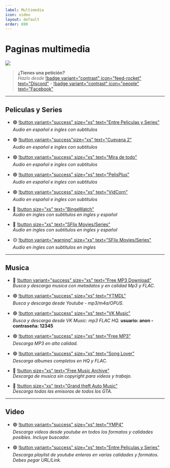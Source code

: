 ```yaml
---
label: Multimedia
icon: video
layout: default
order: 690
---
```


# Paginas multimedia

![](https://i.postimg.cc/JhNh9M1C/Header-Multimedia.png)

> **¿Tienes una petición?**       
> *Hazlo desde* [!badge variant="contrast" icon="feed-rocket" text="Discord"](https://discord.gg/hVKeY3uEru) - [!badge variant="contrast" icon="people" text="Facebook"](https://www.facebook.com/dex.noir.room)

---

## Peliculas y Series

- 🟢 [!button variant="success" size="xs" text="Entre Peliculas y Series"](https://entrepeliculasyseries.nz/)   
*Audio en español e ingles con subtitulos*

- 🟢 [!button variant="success"size="xs" text="Cuevana 2"](https://www.cuevana2.info/)   
*Audio en español e ingles con subtitulos*

- 🟢 [!button variant="success" size="xs" text="Mira de todo"](https://miradetodo.de/)  
*Audio en español e ingles con subtitulos*

- 🟢 [!button variant="success" size="xs" text="PelisPlus"](https://www2.pelisplus.cx/)   
*Audio en español e ingles con subtitulos*

- 🟢 [!button variant="success" size="xs" text="VidCorn"](https://ww1.vidcorn.to/series/)   
*Audio en español e ingles con subtitulos*

- 🔵 [!button size="xs" text="BingeWatch"](https://bingewatch.to/home)    
*Audio en ingles con subtitulos en ingles y español*
   
- 🔵 [!button size="xs" text="SFlix Movies/Series"](https://sflix.to/home)    
*Audio en ingles con subtitulos en ingles y español*

- 🟡 [!button variant="warning" size="xs" text="SFlix Movies/Series"](https://yesmovies.ag/)    
*Audio en ingles con subtitulos en ingles*
  
---

## Musica 
- 🌟 [!button variant="success" size="xs" text="Free MP3 Download"](https://free-mp3-download.net/)     
*Busca y descarga musica con metadatos y en calidad Mp3 y FLAC.*

- 🟢 [!button variant="success" size="xs" text="YTMDL"](https://ytmdl.deepjyoti30.dev/)      
*Busca y descarga desde Youtube - mp3/m4a/OPUS.*   

- 🟢 [!button variant="success" size="xs" text="VK Music"](https://denr01.com/vkm/)      
*Busca y descarga desde VK Music: mp3 FLAC HQ.* **usuario: anon - contraseña: 12345**    

- 🟢 [!button variant="success" size="xs" text="Free MP3"](https://freemp3cloud.com/)     
*Descarga MP3 en alta calidad.*

- 🟢 [!button variant="success" size="xs" text="Song Lover"](https://songslover.vip/)      
*Descarga albumes completos en HQ y FLAC.*

- 🔵 [!button size="xs" text="Free Music Archive"](https://freemusicarchive.org/)       
*Descarga de musica sin copyright para videos y trabajo.*

- 🔵 [!button size="xs" text="Grand theft Auto Music"](https://two66.com/mirrors/?dir=GTA-Radio-Stations)      
*Descarga todas las emisoras de todos los GTA.*

---

## Video

- 🟢 [!button variant="success" size="xs" text="YMP4"](https://ymp4.cc/)     
*Descarga videos desde youtube en todos los formatos y calidades posibles. Incluye buscador.*    

- 🟢 [!button variant="success" size="xs" text="Entre Peliculas y Series"](https://en.loader.to/4/)       
*Descarga playlist de youtube enteras en varias calidades y formatos. Debes pegar URL/Link.*
